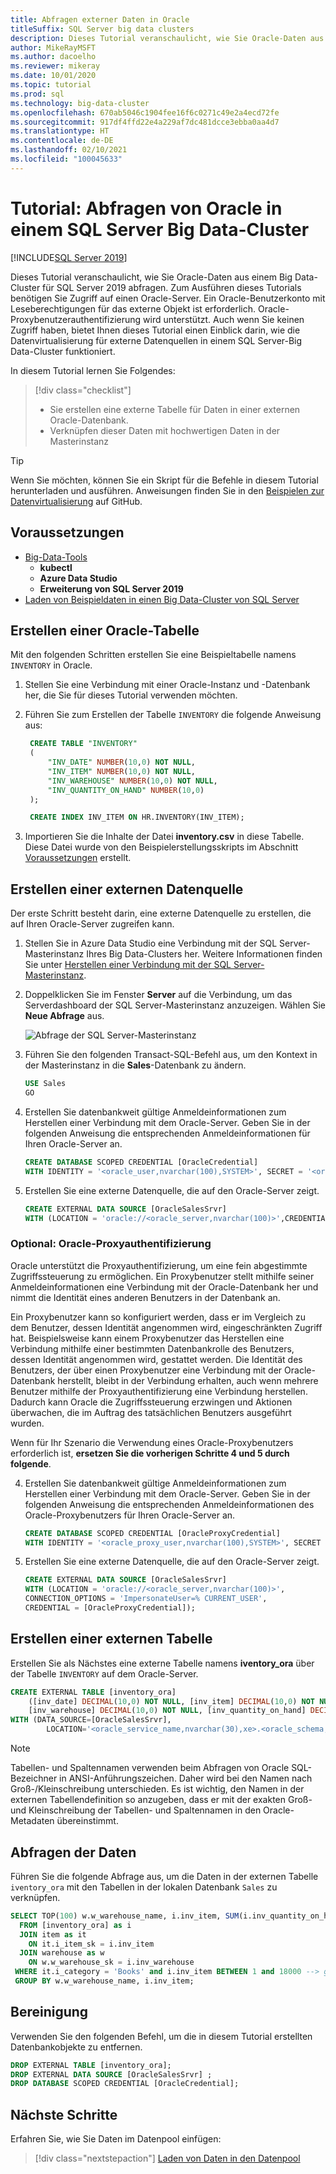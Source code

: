 ```yaml
---
title: Abfragen externer Daten in Oracle
titleSuffix: SQL Server big data clusters
description: Dieses Tutorial veranschaulicht, wie Sie Oracle-Daten aus einem Big Data-Cluster für SQL Server 2019 abfragen. Sie erstellen eine externe Tabelle für Daten in Oracle und führen dann eine Abfrage aus.
author: MikeRayMSFT
ms.author: dacoelho
ms.reviewer: mikeray
ms.date: 10/01/2020
ms.topic: tutorial
ms.prod: sql
ms.technology: big-data-cluster
ms.openlocfilehash: 670ab5046c1904fee16f6c0271c49e2a4ecd72fe
ms.sourcegitcommit: 917df4ffd22e4a229af7dc481dcce3ebba0aa4d7
ms.translationtype: HT
ms.contentlocale: de-DE
ms.lasthandoff: 02/10/2021
ms.locfileid: "100045633"
---
```

# <a name="tutorial-query-oracle-from-sql-server-big-data-cluster"></a>Tutorial: Abfragen von Oracle in einem SQL Server Big Data-Cluster

[!INCLUDE[SQL Server 2019](../includes/applies-to-version/sqlserver2019.md)]

Dieses Tutorial veranschaulicht, wie Sie Oracle-Daten aus einem Big Data-Cluster für SQL Server 2019 abfragen. Zum Ausführen dieses Tutorials benötigen Sie Zugriff auf einen Oracle-Server. Ein Oracle-Benutzerkonto mit Leseberechtigungen für das externe Objekt ist erforderlich. Oracle-Proxybenutzerauthentifizierung wird unterstützt. Auch wenn Sie keinen Zugriff haben, bietet Ihnen dieses Tutorial einen Einblick darin, wie die Datenvirtualisierung für externe Datenquellen in einem SQL Server-Big Data-Cluster funktioniert.

In diesem Tutorial lernen Sie Folgendes:

> [!div class="checklist"]
> * Sie erstellen eine externe Tabelle für Daten in einer externen Oracle-Datenbank.
> * Verknüpfen dieser Daten mit hochwertigen Daten in der Masterinstanz

> [!TIP]
> Wenn Sie möchten, können Sie ein Skript für die Befehle in diesem Tutorial herunterladen und ausführen. Anweisungen finden Sie in den [Beispielen zur Datenvirtualisierung](https://github.com/Microsoft/sql-server-samples/tree/master/samples/features/sql-big-data-cluster/data-virtualization) auf GitHub.

## <a name="prerequisites"></a><a id="prereqs"></a> Voraussetzungen

- [Big-Data-Tools](deploy-big-data-tools.md)
   - **kubectl**
   - **Azure Data Studio**
   - **Erweiterung von SQL Server 2019**
- [Laden von Beispieldaten in einen Big Data-Cluster von SQL Server](tutorial-load-sample-data.md)

## <a name="create-an-oracle-table"></a>Erstellen einer Oracle-Tabelle

Mit den folgenden Schritten erstellen Sie eine Beispieltabelle namens `INVENTORY` in Oracle.

1. Stellen Sie eine Verbindung mit einer Oracle-Instanz und -Datenbank her, die Sie für dieses Tutorial verwenden möchten.

1. Führen Sie zum Erstellen der Tabelle `INVENTORY` die folgende Anweisung aus:

   ```sql
    CREATE TABLE "INVENTORY"
    (
        "INV_DATE" NUMBER(10,0) NOT NULL,
        "INV_ITEM" NUMBER(10,0) NOT NULL,
        "INV_WAREHOUSE" NUMBER(10,0) NOT NULL,
        "INV_QUANTITY_ON_HAND" NUMBER(10,0)
    );

    CREATE INDEX INV_ITEM ON HR.INVENTORY(INV_ITEM);
    ```

1. Importieren Sie die Inhalte der Datei **inventory.csv** in diese Tabelle. Diese Datei wurde von den Beispielerstellungsskripts im Abschnitt [Voraussetzungen](#prereqs) erstellt.

## <a name="create-an-external-data-source"></a>Erstellen einer externen Datenquelle

Der erste Schritt besteht darin, eine externe Datenquelle zu erstellen, die auf Ihren Oracle-Server zugreifen kann.

1. Stellen Sie in Azure Data Studio eine Verbindung mit der SQL Server-Masterinstanz Ihres Big Data-Clusters her. Weitere Informationen finden Sie unter [Herstellen einer Verbindung mit der SQL Server-Masterinstanz](connect-to-big-data-cluster.md#master).

1. Doppelklicken Sie im Fenster **Server** auf die Verbindung, um das Serverdashboard der SQL Server-Masterinstanz anzuzeigen. Wählen Sie **Neue Abfrage** aus.

   ![Abfrage der SQL Server-Masterinstanz](./media/tutorial-query-oracle/sql-server-master-instance-query.png)

1. Führen Sie den folgenden Transact-SQL-Befehl aus, um den Kontext in der Masterinstanz in die **Sales**-Datenbank zu ändern.

   ```sql
   USE Sales
   GO
   ```

1. Erstellen Sie datenbankweit gültige Anmeldeinformationen zum Herstellen einer Verbindung mit dem Oracle-Server. Geben Sie in der folgenden Anweisung die entsprechenden Anmeldeinformationen für Ihren Oracle-Server an.

   ```sql
   CREATE DATABASE SCOPED CREDENTIAL [OracleCredential]
   WITH IDENTITY = '<oracle_user,nvarchar(100),SYSTEM>', SECRET = '<oracle_user_password,nvarchar(100),manager>';
   ```

1. Erstellen Sie eine externe Datenquelle, die auf den Oracle-Server zeigt.

   ```sql
   CREATE EXTERNAL DATA SOURCE [OracleSalesSrvr]
   WITH (LOCATION = 'oracle://<oracle_server,nvarchar(100)>',CREDENTIAL = [OracleCredential]);
   ```

### <a name="optional-oracle-proxy-authentication"></a>Optional: Oracle-Proxyauthentifizierung

Oracle unterstützt die Proxyauthentifizierung, um eine fein abgestimmte Zugriffssteuerung zu ermöglichen. Ein Proxybenutzer stellt mithilfe seiner Anmeldeinformationen eine Verbindung mit der Oracle-Datenbank her und nimmt die Identität eines anderen Benutzers in der Datenbank an. 

Ein Proxybenutzer kann so konfiguriert werden, dass er im Vergleich zu dem Benutzer, dessen Identität angenommen wird, eingeschränkten Zugriff hat. Beispielsweise kann einem Proxybenutzer das Herstellen eine Verbindung mithilfe einer bestimmten Datenbankrolle des Benutzers, dessen Identität angenommen wird, gestattet werden. Die Identität des Benutzers, der über einen Proxybenutzer eine Verbindung mit der Oracle-Datenbank herstellt, bleibt in der Verbindung erhalten, auch wenn mehrere Benutzer mithilfe der Proxyauthentifizierung eine Verbindung herstellen. Dadurch kann Oracle die Zugriffssteuerung erzwingen und Aktionen überwachen, die im Auftrag des tatsächlichen Benutzers ausgeführt wurden.

Wenn für Ihr Szenario die Verwendung eines Oracle-Proxybenutzers erforderlich ist, __ersetzen Sie die vorherigen Schritte 4 und 5 durch folgende__.

4. Erstellen Sie datenbankweit gültige Anmeldeinformationen zum Herstellen einer Verbindung mit dem Oracle-Server. Geben Sie in der folgenden Anweisung die entsprechenden Anmeldeinformationen des Oracle-Proxybenutzers für Ihren Oracle-Server an.

   ```sql
   CREATE DATABASE SCOPED CREDENTIAL [OracleProxyCredential]
   WITH IDENTITY = '<oracle_proxy_user,nvarchar(100),SYSTEM>', SECRET = '<oracle_proxy_user_password,nvarchar(100),manager>';
   ```

5. Erstellen Sie eine externe Datenquelle, die auf den Oracle-Server zeigt.

   ```sql
   CREATE EXTERNAL DATA SOURCE [OracleSalesSrvr]
   WITH (LOCATION = 'oracle://<oracle_server,nvarchar(100)>',
   CONNECTION_OPTIONS = 'ImpersonateUser=% CURRENT_USER',
   CREDENTIAL = [OracleProxyCredential]);
   ```

## <a name="create-an-external-table"></a>Erstellen einer externen Tabelle

Erstellen Sie als Nächstes eine externe Tabelle namens **iventory_ora** über der Tabelle `INVENTORY` auf dem Oracle-Server.

```sql
CREATE EXTERNAL TABLE [inventory_ora]
    ([inv_date] DECIMAL(10,0) NOT NULL, [inv_item] DECIMAL(10,0) NOT NULL,
    [inv_warehouse] DECIMAL(10,0) NOT NULL, [inv_quantity_on_hand] DECIMAL(10,0))
WITH (DATA_SOURCE=[OracleSalesSrvr],
        LOCATION='<oracle_service_name,nvarchar(30),xe>.<oracle_schema,nvarchar(128),HR>.<oracle_table,nvarchar(128),INVENTORY>');
```

> [!NOTE]
> Tabellen- und Spaltennamen verwenden beim Abfragen von Oracle SQL-Bezeichner in ANSI-Anführungszeichen. Daher wird bei den Namen nach Groß-/Kleinschreibung unterschieden. Es ist wichtig, den Namen in der externen Tabellendefinition so anzugeben, dass er mit der exakten Groß-und Kleinschreibung der Tabellen- und Spaltennamen in den Oracle-Metadaten übereinstimmt.

## <a name="query-the-data"></a>Abfragen der Daten

Führen Sie die folgende Abfrage aus, um die Daten in der externen Tabelle `iventory_ora` mit den Tabellen in der lokalen Datenbank `Sales` zu verknüpfen.

```sql
SELECT TOP(100) w.w_warehouse_name, i.inv_item, SUM(i.inv_quantity_on_hand) as total_quantity
  FROM [inventory_ora] as i
  JOIN item as it
    ON it.i_item_sk = i.inv_item
  JOIN warehouse as w
    ON w.w_warehouse_sk = i.inv_warehouse
 WHERE it.i_category = 'Books' and i.inv_item BETWEEN 1 and 18000 --> get items within specific range
 GROUP BY w.w_warehouse_name, i.inv_item;
```

## <a name="clean-up"></a>Bereinigung

Verwenden Sie den folgenden Befehl, um die in diesem Tutorial erstellten Datenbankobjekte zu entfernen.

```sql
DROP EXTERNAL TABLE [inventory_ora];
DROP EXTERNAL DATA SOURCE [OracleSalesSrvr] ;
DROP DATABASE SCOPED CREDENTIAL [OracleCredential];
```

## <a name="next-steps"></a>Nächste Schritte

Erfahren Sie, wie Sie Daten im Datenpool einfügen:
> [!div class="nextstepaction"]
> [Laden von Daten in den Datenpool](tutorial-data-pool-ingest-sql.md)
